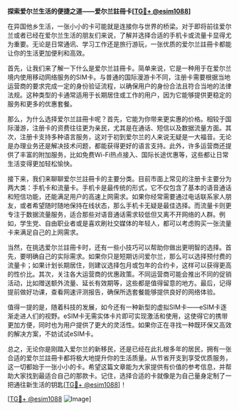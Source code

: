 **探索爱尔兰生活的便捷之道——爱尔兰註冊卡[[TG💪+ @esim1088](https://t.me/s/esim1088)]**

在异国他乡生活，一张小小的卡可能就是连接你与世界的桥梁。对于即将前往爱尔兰或者已经在爱尔兰生活的朋友们来说，了解并选择合适的手机卡或流量卡显得尤为重要。无论是日常通讯、学习工作还是旅行游玩，一张优质的爱尔兰註冊卡都能让你的生活更加便利和高效。

首先，让我们来了解一下什么是爱尔兰註冊卡。简单来说，它是一种用于在爱尔兰境内使用移动网络服务的SIM卡。与普通的国际漫游卡不同，注册卡需要根据当地运营商的要求完成一定的身份验证流程，以确保用户的身份合法且符合当地的法律法规。这种类型的卡通常适用于长期居住或工作的用户，因为它能够提供更稳定的服务和更多的优惠套餐。

那么，为什么选择爱尔兰註冊卡呢？首先，它能为你带来更实惠的价格。相较于国际漫游，注册卡的资费往往更为亲民，尤其是在通话、短信以及数据流量方面。其次，注册卡支持多种语言服务，这对于初到爱尔兰的人来说无疑是一大福音。无论是办理业务还是解决技术问题，都能获得更好的语言支持。此外，许多运营商还提供了丰富的附加服务，比如免费Wi-Fi热点接入、国际长途优惠等，这些都让日常生活变得更加轻松愉快。

接下来，我们来聊聊爱尔兰註冊卡的主要分类。目前市面上常见的注册卡主要分为两大类：手机卡和流量卡。手机卡是最传统的形式，它不仅包含了基本的语音通话和短信功能，还能满足用户的高速上网需求。如果你经常需要通过电话联系家人朋友，或者希望随时随地保持在线状态，那么手机卡无疑是最佳选择。而流量卡则更专注于数据流量服务，适合那些对语音通话需求较低但又离不开网络的人群。例如，学生党、自由职业者或是喜欢刷社交媒体的年轻人，都可以考虑购买一张流量卡来满足自己的上网需求。

当然，在挑选爱尔兰註冊卡时，还有一些小技巧可以帮助你做出更明智的选择。首先，要明确自己的实际需求。如果你只是短期访问爱尔兰，那么可以选择预付费的流量卡；如果计划长期居住，则建议选择包月或包年的合约卡，这样可以获得更高的性价比。其次，关注各大运营商的优惠政策。不同运营商可能会推出不同的促销活动，比如赠送额外流量、延长有效期等，这些都是值得留意的地方。最后，记得提前做好功课，查看网速评测报告，确保所选套餐能够提供良好的网络体验。

值得一提的是，随着科技的发展，如今还有一种新型的虚拟SIM卡——eSIM卡逐渐走进人们的视野。eSIM卡无需实体卡片即可实现激活和使用，这使得它的携带更加方便，同时也为用户提供了更大的灵活性。如果你正在寻找一种既环保又高效的解决方案，不妨试试eSIM卡。

总之，无论你是刚踏入爱尔兰的新移民，还是已经在此扎根多年的居民，拥有一张合适的爱尔兰註冊卡都将极大地提升你的生活质量。从节省开支到享受优质服务，这一切都始于一张小小的卡。希望这篇文章能为大家提供有价值的参考信息，并帮助大家找到最适合自己的那款卡。记住，选择合适的卡就像是为自己量身定制了一把通往新生活的钥匙[[TG💪+ @esim1088](https://t.me/s/esim1088)]！

[[TG💪+ @esim1088](https://t.me/s/esim1088) ![Image](https://i.postimg.cc/4NQfJmqS/Snipaste-2025-05-13-00-14-12.png)]